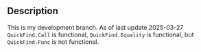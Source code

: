 
## Description
This is my development branch. As of last update 2025-03-27 `QuickFind.Call` is functional, `QuickFind.Equality` is functional, but `QuickFind.Func` is not functional.
